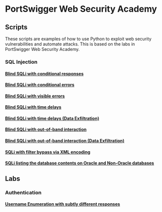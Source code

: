 # PortSwigger Web Security Academy

## Scripts

These scripts are examples of how to use Python to exploit web security vulnerabilities and automate attacks. This is based on the labs in PortSwigger Web Security Academy.

### SQL Injection
#### [Blind SQLi with conditional responses](./Scripts/SQLi/blindSQLi_conditional_res.py)
#### [Blind SQLi with conditional errors](./Scripts/SQLi/blindSQLi_conditional_errors.py)
#### [Blind SQLi with visible errors](./Scripts/SQLi/blindSQLi_visible_errors.py)
#### [Blind SQLi with time delays](./Scripts/SQLi/blindSQLi_time_delays.py)
#### [Blind SQLi with time delays (Data Exfiltration)](./Scripts/SQLi/blindSQLi_time_delays_exploit.py)
#### [Blind SQLi with out-of-band interaction](./Scripts/SQLi/blindSQLi_OOB.py)
#### [Blind SQLi with out-of-band interaction (Data Exfiltration)](./Scripts/SQLi/blindSQLi_OOB_exploit.py)
#### [SQLi with filter bypass via XML encoding](./Scripts/SQLi/SQLi_filter_bypass_xml.py)
#### [SQLi listing the database contents on Oracle and Non-Oracle databases](./Scripts/SQLi/SQLi_examine_db.py)

## Labs

### Authentication
#### [Username Enumeration with subtly different responses](./Labs/Authentication/Username_Enum_subtly_diff_res.md)